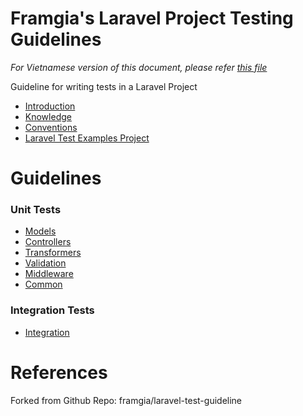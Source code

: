 # Framgia's Laravel Project Testing Guidelines

*For Vietnamese version of this document, please refer [this file](./README_VN.md)*

Guideline for writing tests in a Laravel Project

- [Introduction](./en/Introduction.md)
- [Knowledge](./en/Knowledge.md)
- [Conventions](./en/Conventions.md)
- [Laravel Test Examples Project](https://github.com/framgia/laravel-test-examples)

# Guidelines
### Unit Tests
- [Models](./en/Unit/Models.md)
- [Controllers](./en/Unit/Controllers.md)
- [Transformers](./en/Unit/Transformers.md)
- [Validation](./en/Unit/Validation.md)
- [Middleware](./en/Unit/Middleware.md)
- [Common](./en/Unit/Common.md)

### Integration Tests
- [Integration](./en/Integration/Integration.md)

# References

Forked from Github Repo: framgia/laravel-test-guideline

